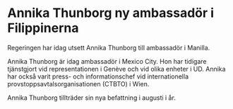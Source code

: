 # Annika Thunborg ny ambassadör i Filippinerna

Regeringen har idag utsett Annika Thunborg till ambassadör i Manilla.

Annika Thunborg är idag ambassadör i Mexico City. Hon har tidigare tjänstgjort vid representationen i Genève och vid olika enheter i UD. Annika har också varit press- och informationschef vid internationella provstoppsavtalsorganisationen (CTBTO) i Wien.

Annika Thunborg tillträder sin nya befattning i augusti i år.
